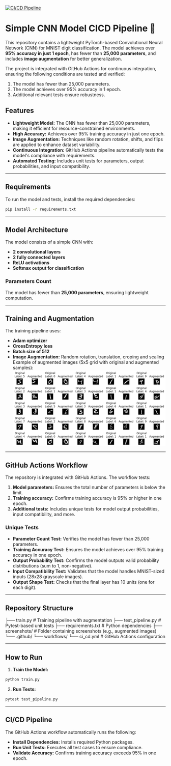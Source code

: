 [![CI/CD Pipeline](https://github.com/Ezhirko/MLOPSWorkflows/actions/workflows/ci_cd.yml/badge.svg)](https://github.com/Ezhirko/MLOPSWorkflows/actions/workflows/ci_cd.yml)

# Simple CNN Model CICD Pipeline 🚀

This repository contains a lightweight PyTorch-based Convolutional Neural Network (CNN) for MNIST digit classification. The model achieves over **95% accuracy in just 1 epoch**, has fewer than **25,000 parameters**, and includes **image augmentation** for better generalization.

The project is integrated with GitHub Actions for continuous integration, ensuring the following conditions are tested and verified:

1. The model has fewer than 25,000 parameters.
2. The model achieves over 95% accuracy in 1 epoch.
3. Additional relevant tests ensure robustness.

## Features

- **Lightweight Model:** The CNN has fewer than 25,000 parameters, making it efficient for resource-constrained environments.
- **High Accuracy:** Achieves over 95% training accuracy in just one epoch.
- **Image Augmentation:** Techniques like random rotation, shifts, and flips are applied to enhance dataset variability.
- **Continuous Integration:** GitHub Actions pipeline automatically tests the model's compliance with requirements.
- **Automated Testing:** Includes unit tests for parameters, output probabilities, and input compatibility.

---

## Requirements

To run the model and tests, install the required dependencies:
```bash
pip install -r requirements.txt
```
---

## Model Architecture

The model consists of a simple CNN with:

- **2 convolutional layers**
- **2 fully connected layers**
- **ReLU activations**
- **Softmax output for classification**

### Parameters Count
The model has fewer than **25,000 parameters**, ensuring lightweight computation.

---

## Training and Augmentation

The training pipeline uses:

- **Adam optimizer**
- **CrossEntropy loss**
- **Batch size of 512**
- **Image Augmentation:** Random rotation, translation, croping and scaling
Example of augmented images (5x5 grid with original and augmented samples):
![](./Screenshot/Image%20Augmentation.png)

---

## GitHub Actions Workflow
The repository is integrated with GitHub Actions. The workflow tests:

1. **Model parameters:** Ensures the total number of parameters is below the limit.
2. **Training accuracy:** Confirms training accuracy is 95% or higher in one epoch.
3. **Additional tests:** Includes unique tests for model output probabilities, input compatibility, and more.
### Unique Tests
- **Parameter Count Test:** Verifies the model has fewer than 25,000 parameters.
- **Training Accuracy Test:** Ensures the model achieves over 95% training accuracy in one epoch.
- **Output Probability Test:** Confirms the model outputs valid probability distributions (sum to 1, non-negative).
- **Input Compatibility Test:** Validates that the model handles MNIST-sized inputs (28x28 grayscale images).
- **Output Shape Test:** Checks that the final layer has 10 units (one for each digit).

---

## Repository Structure

├── train.py             # Training pipeline with augmentation
├── test_pipeline.py     # Pytest-based unit tests
├── requirements.txt     # Python dependencies
├── screenshots/         # Folder containing screenshots (e.g., augmented images)
└── .github/
    └── workflows/
        └── ci_cd.yml     # GitHub Actions configuration

---
## How to Run
1. **Train the Model:**
```bash
python train.py
```
2. **Run Tests:**
```bash
pytest test_pipeline.py
```
---

## CI/CD Pipeline
The GitHub Actions workflow automatically runs the following:

- **Install Dependencies:** Installs required Python packages.
- **Run Unit Tests:** Executes all test cases to ensure compliance.
- **Validate Accuracy:** Confirms training accuracy exceeds 95% in one epoch.




